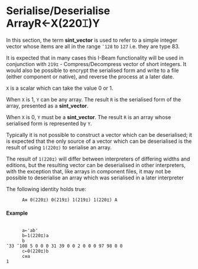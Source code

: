 




<h1 class="heading"><span class="name">Serialise/Deserialise Array</span><span class="command">R←X(220⌶)Y</span></h1>

In this section, the term **sint_vector** is used to refer to a simple integer vector whose items are all in the range `¯128` to `127` i.e. they are type 83.


It is expected that in many cases this I-Beam functionality will be used in conjunction with `219⌶` - Compress/Decompress vector of short integers. It would also be possible to encrypt the serialised form and write to a file (either component or native), and reverse the process at a later date.



`X` is a scalar which can take the value 0 or 1.


When `X` is 1, `Y` can be any array. The result `R` is the serialised form of the array, presented as a **sint_vector**.


When `X` is 0, `Y` must be a **sint_vector**. The result `R` is an array whose serialised form is represented by `Y`.


Typically it is not possible to construct a vector which can be deserialised; it is expected that the only source of a vector which can be deserialised is the result of using `1(220⌶)` to serialise an array.


The result of `1(220⌶)` will differ between interpreters of differing widths and editions, but the resulting vector can be deserialised in other interpreters, with the exception that, like arrays in component files, it may not be possible to deserialise an array which was serialised in a later interpreter



The following identity holds true:
```apl
      A≡ 0(220⌶) 0(219⌶) 1(219⌶) 1(220⌶) A
```


#### Example
```apl

      a←'ab'
      b←1(220⌶)a
      b
¯33 ¯108 5 0 0 0 31 39 0 0 2 0 0 0 97 98 0 0
      c←0(220⌶)b
      c≡a
1	 
     
```


